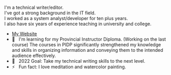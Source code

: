 I'm a technical writer/editor. <br />
I've got a strong background in the IT field. <br />
I worked as a system analyst/developer for ten plus years.</br>
I also have six years of experience teaching in university and college.</br> 

+ [My Website](https://susanpeng.github.io/)
+ 🌱 &nbsp;&nbsp;I'm learning for my Provincial Instructor Diploma. (Working on the last course) The courses in PIDP significantly strengthened my knowledge and skills in organizing information and conveying them to the intended audience effectively.
+ 🥅 &nbsp;&nbsp;2022 Goal: Take my technical writing skills to the next level.
+ ⚡  &nbsp;&nbsp;Fun fact: I love meditation and watercolor painting.
